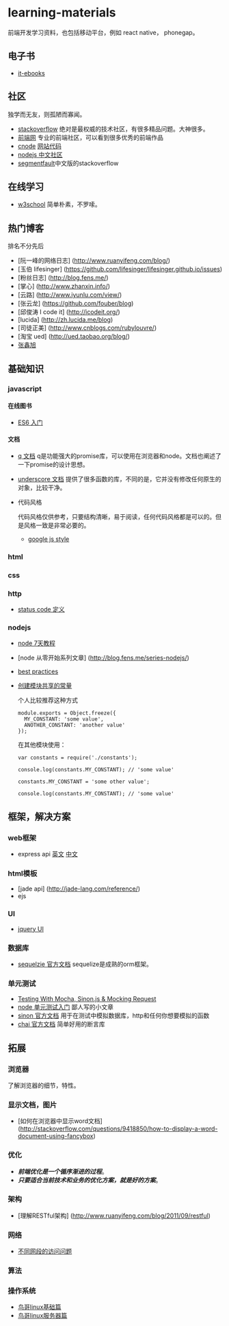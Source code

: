 # learning-materials
前端开发学习资料，也包括移动平台，例如 react native， phonegap。

## 电子书
* [it-ebooks](http://www.it-ebooks.info/)

## 社区
独学而无友，则孤陋而寡闻。
* [stackoverflow](http://stackoverflow.com/) 绝对是最权威的技术社区，有很多精品问题。大神很多。
* [前端网](http://www.w3cfuns.com/portal.php) 专业的前端社区，可以看到很多优秀的前端作品
* [cnode](https://cnodejs.org/) [网站代码](https://github.com/cnodejs/nodeclub/)
* [nodejs 中文社区](http://www.nodejs.net/)
* [segmentfault](http://segmentfault.com/)中文版的stackoverflow

## 在线学习
* [w3school](http://www.w3school.com.cn/index.html) 简单朴素，不罗嗦。

## 热门博客
排名不分先后
* [阮一峰的网络日志] (http://www.ruanyifeng.com/blog/)
* [玉伯 lifesinger] (https://github.com/lifesinger/lifesinger.github.io/issues)
* [粉丝日志] (http://blog.fens.me/)
* [掌心] (http://www.zhanxin.info/)
* [云路] (http://www.iyunlu.com/view/)
* [张云龙] (https://github.com/fouber/blog)
* [邱俊涛 I code it] (http://icodeit.org/)
* [lucida] (http://zh.lucida.me/blog)
* [司徒正美] (http://www.cnblogs.com/rubylouvre/)
* [淘宝 ued] (http://ued.taobao.org/blog/)
* [张鑫旭](http://www.zhangxinxu.com/)

## 基础知识

### javascript

#### 在线图书
* [ES6 入门](http://es6.ruanyifeng.com/)

#### 文档
* [q 文档](http://documentup.com/kriskowal/q/) q是功能强大的promise库，可以使用在浏览器和node。文档也阐述了一下promise的设计思想。
* [underscore 文档](http://underscorejs.org/) 提供了很多函数的库，不同的是，它并没有修改任何原生的对象，比较干净。
* 代码风格

  代码风格仅供参考，只要结构清晰，易于阅读，任何代码风格都是可以的。但是风格一致是非常必要的。
  * [google js style](http://google-styleguide.googlecode.com/svn/trunk/javascriptguide.xml)

### html

### css

### http
* [status code 定义](http://www.w3.org/Protocols/rfc2616/rfc2616-sec10.html)

### nodejs
* [node 7天教程](http://www.lvtao.net/content/book/node.js.htm)
* [node 从零开始系列文章] (http://blog.fens.me/series-nodejs/)
* [best practices](http://www.innofied.com/node-js-best-practices/)
* [创建模块共享的常量](http://stackoverflow.com/questions/8595509/how-do-you-share-constants-in-nodejs-modules)
  
  个人比较推荐这种方式
  ```
  module.exports = Object.freeze({
    MY_CONSTANT: 'some value',
    ANOTHER_CONSTANT: 'another value'
  });
  ```
  在其他模块使用：
  ```
  var constants = require('./constants');

  console.log(constants.MY_CONSTANT); // 'some value'

  constants.MY_CONSTANT = 'some other value';

  console.log(constants.MY_CONSTANT); // 'some value'
  ```

## 框架，解决方案

### web框架
* express api [英文](http://expressjs.com/4x/api.html) [中文](http://www.expressjs.com.cn/4x/api.html)

### html模板
* [jade api] (http://jade-lang.com/reference/)
* ejs

### UI
* [jquery UI](http://jqueryui.com/)

### 数据库
* [sequelzie 官方文档](http://sequelize.readthedocs.org/en/latest/) sequelize是成熟的orm框架。

### 单元测试
* [Testing With Mocha, Sinon.js & Mocking Request](http://bulkan-evcimen.com/testing_with_mocha_sinon)
* [node 单元测试入门](http://blog.csdn.net/wp270280522/article/details/48734409) 鄙人写的小文章
* [sinon 官方文档](http://sinonjs.org/docs/) 用于在测试中模拟数据库，http和任何你想要模拟的函数
* [chai 官方文档](http://chaijs.com/) 简单好用的断言库

## 拓展

### 浏览器

了解浏览器的细节，特性。

### 显示文档，图片
* [如何在浏览器中显示word文档] (http://stackoverflow.com/questions/9418850/how-to-display-a-word-document-using-fancybox)

### 优化

* ***前端优化是一个循序渐进的过程***。
* ***只要适合当前技术和业务的优化方案，就是好的方案***。

### 架构
* [理解RESTful架构] (http://www.ruanyifeng.com/blog/2011/09/restful)

### 网络
* [不同网段的访问问题](http://networkengineering.stackexchange.com/questions/10530/ping-between-different-subnet-across-a-link)

### 算法


### 操作系统
* [鸟哥linux基础篇](http://vbird.dic.ksu.edu.tw/linux_basic/linux_basic.php)
* [鸟哥linux服务器篇](http://vbird.dic.ksu.edu.tw/linux_server/)


